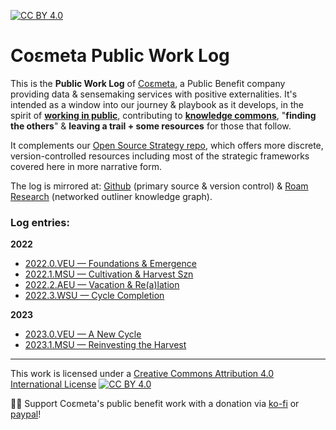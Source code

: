 [![CC BY 4.0][cc-by-shield]][cc-by]

# Coεmeta Public Work Log

This is the **Public Work Log** of [Coεmeta](https://coemeta.xyz), a Public Benefit company providing data & sensemaking services with positive externalities. It's intended as a window into our journey & playbook as it develops, in the spirit of **[working in public](https://nesslabs.com/work-in-public)**, contributing to **[knowledge commons](https://en.wikipedia.org/wiki/Knowledge_commons)**, "**finding the others**" & **leaving a trail + some resources** for those that follow. 

It complements our [Open Source Strategy repo](https://github.com/coemeta/open-source-strategy), which offers more discrete, version-controlled resources including most of the strategic frameworks covered here in more narrative form.

The log is mirrored at: [Github](https://github.com/coemeta/public-work-log) (primary source & version control) & [Roam Research](https://roamresearch.com/#/app/coemeta/page/8hblWWLSN) (networked outliner knowledge graph).

### Log entries:

**2022**
  - [2022.0.VEU — Foundations & Emergence](https://github.com/coemeta/public-work-log/blob/main/2022.0.veu.md)
  - [2022.1.MSU — Cultivation & Harvest Szn](https://github.com/coemeta/public-work-log/blob/main/2022.1.msu.md)
  - [2022.2.AEU — Vacation & Re(a)lation](https://github.com/coemeta/public-work-log/blob/main/2022.2.aeu.md)
  - [2022.3.WSU — Cycle Completion](https://github.com/coemeta/public-work-log/blob/main/2022.3.wsu.md)
  
 **2023**
  - [2023.0.VEU — A New Cycle](https://github.com/coemeta/public-work-log/blob/main/2023.0.veu.md)
  - [2023.1.MSU — Reinvesting the Harvest](https://github.com/coemeta/public-work-log/blob/main/2023.1.msu.md)


---

This work is licensed under a
[Creative Commons Attribution 4.0 International License][cc-by] [![CC BY 4.0][cc-by-image]][cc-by]

🙏🏼 Support Coεmeta's public benefit work with a donation via [ko-fi](https://ko-fi.com/coemeta) or [paypal](https://www.paypal.com/donate/?hosted_button_id=7W4M66QGW3LT8)! 

[cc-by]: http://creativecommons.org/licenses/by/4.0/
[cc-by-image]: https://i.creativecommons.org/l/by/4.0/88x31.png
[cc-by-shield]: https://img.shields.io/badge/License-CC%20BY%204.0-lightgrey.svg
